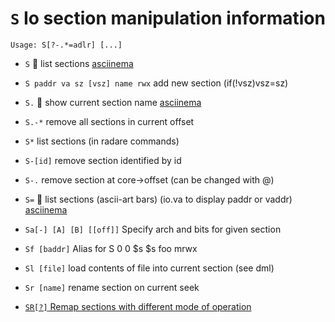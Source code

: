 <!-- TITLE: S -->

#  `S` Io section manipulation information


```
Usage: S[?-.*=adlr] [...]
```


- `S` 🚀 list sections [asciinema](https://asciinema.org/a/OViTIR8UAvZZhKCVWQ5pO8D4o)
- `S paddr va sz [vsz] name rwx` add new section (if(!vsz)vsz=sz)
- `S.` 🚀 show current section name [asciinema](https://asciinema.org/a/7kwl0FcY8bKxf29gPA2gyjLQ7)
- `S.-*` remove all sections in current offset
- `S*` list sections (in radare commands)
- `S-[id]` remove section identified by id
- `S-.` remove section at core->offset (can be changed with @)
- `S=` 🚀 list sections (ascii-art bars) (io.va to display paddr or vaddr) [asciinema](https://asciinema.org/a/aUqOnFvs7lrqdh4fuCFQlr9tT)
- `Sa[-] [A] [B] [[off]]` Specify arch and bits for given section
- `Sf [baddr]` Alias for S 0 0 $s $s foo mrwx
- `Sl [file]` load contents of file into current section (see dml)
- `Sr [name]` rename section on current seek

- [ `SR[?]` Remap sections with different mode of operation](/options/caps/sr)

<p hidden>S. S- S= Sa Sf Sl Sr SR</p>